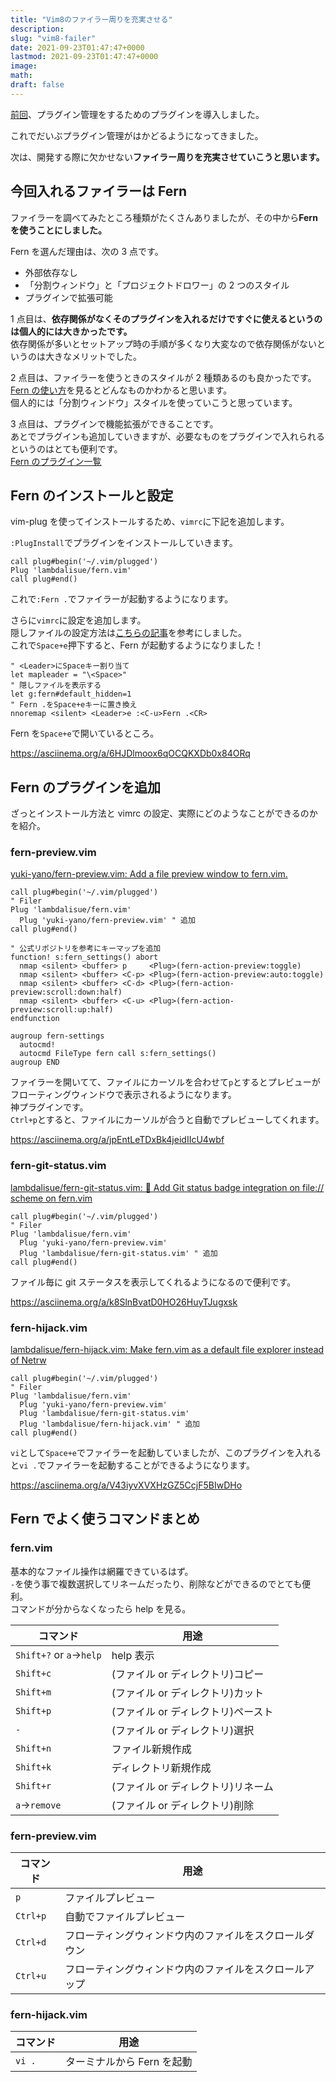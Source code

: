 ```yaml
---
title: "Vim8のファイラー周りを充実させる"
description:
slug: "vim8-failer"
date: 2021-09-23T01:47:47+0000
lastmod: 2021-09-23T01:47:47+0000
image:
math:
draft: false
---
```


[前回](https://snyt45.com/posts/20210920/vim-plug/)、プラグイン管理をするためのプラグインを導入しました。

これでだいぶプラグイン管理がはかどるようになってきました。

次は、開発する際に欠かせない**ファイラー周りを充実させていこうと思います。**

## 今回入れるファイラーは Fern

ファイラーを調べてみたところ種類がたくさんありましたが、その中から**Fern を使うことにしました。**

Fern を選んだ理由は、次の 3 点です。

- 外部依存なし
- 「分割ウィンドウ」と「プロジェクトドロワー」の 2 つのスタイル
- プラグインで拡張可能

1 点目は、**依存関係がなくそのプラグインを入れるだけですぐに使えるというのは個人的には大きかったです。**  
依存関係が多いとセットアップ時の手順が多くなり大変なので依存関係がないというのは大きなメリットでした。

2 点目は、ファイラーを使うときのスタイルが 2 種類あるのも良かったです。  
[Fern の使い方](https://github.com/lambdalisue/fern.vim#usage)を見るとどんなものかわかると思います。  
個人的には「分割ウィンドウ」スタイルを使っていこうと思っています。

3 点目は、プラグインで機能拡張ができることです。  
あとでプラグインも追加していきますが、必要なものをプラグインで入れられるというのはとても便利です。  
[Fern のプラグイン一覧](https://github.com/topics/fern-vim-plugin)

## Fern のインストールと設定

vim-plug を使ってインストールするため、`vimrc`に下記を追加します。

`:PlugInstall`でプラグインをインストールしていきます。

```vimrc
call plug#begin('~/.vim/plugged')
Plug 'lambdalisue/fern.vim'
call plug#end()
```

これで`:Fern .`でファイラーが起動するようになります。

さらに`vimrc`に設定を追加します。  
隠しファイルの設定方法は[こちらの記事](https://zenn.dev/purenium/articles/50facb02e93cbd)を参考にしました。  
これで`Space+e`押下すると、Fern が起動するようになりました！

```vimrc
" <Leader>にSpaceキー割り当て
let mapleader = "\<Space>"
" 隠しファイルを表示する
let g:fern#default_hidden=1
" Fern .をSpace+eキーに置き換え
nnoremap <silent> <Leader>e :<C-u>Fern .<CR>
```

Fern を`Space+e`で開いているところ。

https://asciinema.org/a/6HJDlmoox6qOCQKXDb0x84ORq

## Fern のプラグインを追加

ざっとインストール方法と vimrc の設定、実際にどのようなことができるのかを紹介。

### fern-preview.vim

[yuki\-yano/fern\-preview\.vim: Add a file preview window to fern\.vim\.](https://github.com/yuki-yano/fern-preview.vim)

```vimrc
call plug#begin('~/.vim/plugged')
" Filer
Plug 'lambdalisue/fern.vim'
  Plug 'yuki-yano/fern-preview.vim' " 追加
call plug#end()

" 公式リポジトリを参考にキーマップを追加
function! s:fern_settings() abort
  nmap <silent> <buffer> p     <Plug>(fern-action-preview:toggle)
  nmap <silent> <buffer> <C-p> <Plug>(fern-action-preview:auto:toggle)
  nmap <silent> <buffer> <C-d> <Plug>(fern-action-preview:scroll:down:half)
  nmap <silent> <buffer> <C-u> <Plug>(fern-action-preview:scroll:up:half)
endfunction

augroup fern-settings
  autocmd!
  autocmd FileType fern call s:fern_settings()
augroup END
```

ファイラーを開いてて、ファイルにカーソルを合わせて`p`とするとプレビューがフローティングウィンドウで表示されるようになります。  
神プラグインです。  
`Ctrl+p`とすると、ファイルにカーソルが合うと自動でプレビューしてくれます。

https://asciinema.org/a/jpEntLeTDxBk4jeidIIcU4wbf

### fern-git-status.vim

[lambdalisue/fern\-git\-status\.vim: 🌿 Add Git status badge integration on file:// scheme on fern\.vim](https://github.com/lambdalisue/fern-git-status.vim)

```vimrc
call plug#begin('~/.vim/plugged')
" Filer
Plug 'lambdalisue/fern.vim'
  Plug 'yuki-yano/fern-preview.vim'
  Plug 'lambdalisue/fern-git-status.vim' " 追加
call plug#end()
```

ファイル毎に git ステータスを表示してくれるようになるので便利です。

https://asciinema.org/a/k8SlnBvatD0HO26HuyTJugxsk

### fern-hijack.vim

[lambdalisue/fern\-hijack\.vim: Make fern\.vim as a default file explorer instead of Netrw](https://github.com/lambdalisue/fern-hijack.vim)

```vimrc
call plug#begin('~/.vim/plugged')
" Filer
Plug 'lambdalisue/fern.vim'
  Plug 'yuki-yano/fern-preview.vim'
  Plug 'lambdalisue/fern-git-status.vim'
  Plug 'lambdalisue/fern-hijack.vim' " 追加
call plug#end()
```

`vi`として`Space+e`でファイラーを起動していましたが、このプラグインを入れると`vi .`でファイラーを起動することができるようになります。

https://asciinema.org/a/V43iyvXVXHzGZ5CcjF5BIwDHo

## Fern でよく使うコマンドまとめ

### fern.vim

基本的なファイル操作は網羅できているはず。  
`-`を使う事で複数選択してリネームだったり、削除などができるのでとても便利。  
コマンドが分からなくなったら help を見る。

| コマンド                | 用途                               |
| ----------------------- | ---------------------------------- |
| `Shift+?` or `a`→`help` | help 表示                          |
| `Shift+c`               | (ファイル or ディレクトリ)コピー   |
| `Shift+m`               | (ファイル or ディレクトリ)カット   |
| `Shift+p`               | (ファイル or ディレクトリ)ペースト |
| `-`                     | (ファイル or ディレクトリ)選択     |
| `Shift+n`               | ファイル新規作成                   |
| `Shift+k`               | ディレクトリ新規作成               |
| `Shift+r`               | (ファイル or ディレクトリ)リネーム |
| `a`→`remove`            | (ファイル or ディレクトリ)削除     |

### fern-preview.vim

| コマンド | 用途                                                   |
| -------- | ------------------------------------------------------ |
| `p`      | ファイルプレビュー                                     |
| `Ctrl+p` | 自動でファイルプレビュー                               |
| `Ctrl+d` | フローティングウィンドウ内のファイルをスクロールダウン |
| `Ctrl+u` | フローティングウィンドウ内のファイルをスクロールアップ |

### fern-hijack.vim

| コマンド | 用途                       |
| -------- | -------------------------- |
| `vi .`   | ターミナルから Fern を起動 |
